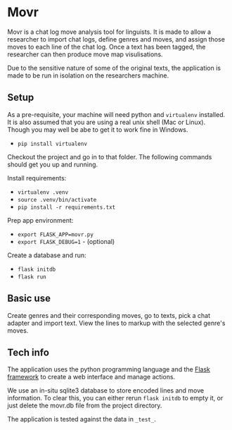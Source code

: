 # Movr

Movr is a chat log move analysis tool for linguists. It is made to allow a
researcher to import chat logs, define genres and moves, and assign those
moves to each line of the chat log. Once a text has been tagged, the researcher
can then produce move map visulisations.

Due to the sensitive nature of some of the original texts, the application is
made to be run in isolation on the researchers machine.


## Setup

As a pre-requisite, your machine will need python and `virtualenv` installed. It
is also assumed that you are using a real unix shell (Mac or Linux). Though you
may well be abe to get it to work fine in Windows.

  - `pip install virtualenv`

Checkout the project and go in to that folder. The following commands should get
you up and running.

Install requirements:

  - `virtualenv .venv`
  - `source .venv/bin/activate`
  - `pip install -r requirements.txt`

Prep app environment:

  - `export FLASK_APP=movr.py`
  - `export FLASK_DEBUG=1` - (optional)

Create a database and run:

  - `flask initdb`
  - `flask run`


## Basic use

Create genres and their corresponding moves, go to texts, pick a chat adapter
and import text. View the lines to markup with the selected genre's moves.


## Tech info

The application uses the python programming language and the [Flask framework](http://flask.pocoo.org/)
to create a web interface and manage actions.

We use an in-situ sqlite3 database to store encoded lines and move information.
To clear this, you can either rerun `flask initdb` to empty it, or just delete
the movr.db file from the project directory.

The application is tested against the data in `_test_`.
